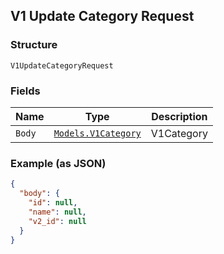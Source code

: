 ## V1 Update Category Request

### Structure

`V1UpdateCategoryRequest`

### Fields

| Name | Type | Description |
|  --- | --- | --- |
| `Body` | [`Models.V1Category`](/doc/models/v1-category.md) | V1Category |

### Example (as JSON)

```json
{
  "body": {
    "id": null,
    "name": null,
    "v2_id": null
  }
}
```

